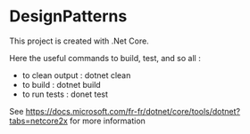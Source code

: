 # DesignPatterns

This project is created with .Net Core.

Here the useful commands to build, test, and so all :
- to clean output	: dotnet clean
- to build		: dotnet build
- to run tests		: donet test

See <https://docs.microsoft.com/fr-fr/dotnet/core/tools/dotnet?tabs=netcore2x> for more information
